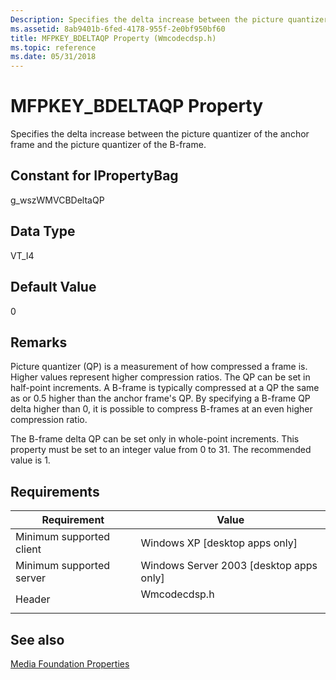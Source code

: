 ```yaml
---
Description: Specifies the delta increase between the picture quantizer of the anchor frame and the picture quantizer of the B-frame.
ms.assetid: 8ab9401b-6fed-4178-955f-2e0bf950bf60
title: MFPKEY_BDELTAQP Property (Wmcodecdsp.h)
ms.topic: reference
ms.date: 05/31/2018
---
```


# MFPKEY\_BDELTAQP Property

Specifies the delta increase between the picture quantizer of the anchor frame and the picture quantizer of the B-frame.

## Constant for IPropertyBag

g\_wszWMVCBDeltaQP

## Data Type

VT\_I4

## Default Value

0

## Remarks

Picture quantizer (QP) is a measurement of how compressed a frame is. Higher values represent higher compression ratios. The QP can be set in half-point increments. A B-frame is typically compressed at a QP the same as or 0.5 higher than the anchor frame's QP. By specifying a B-frame QP delta higher than 0, it is possible to compress B-frames at an even higher compression ratio.

The B-frame delta QP can be set only in whole-point increments. This property must be set to an integer value from 0 to 31. The recommended value is 1.

## Requirements



| Requirement | Value |
|-------------------------------------|-----------------------------------------------------------------------------------------|
| Minimum supported client<br/> | Windows XP \[desktop apps only\]<br/>                                             |
| Minimum supported server<br/> | Windows Server 2003 \[desktop apps only\]<br/>                                    |
| Header<br/>                   | <dl> <dt>Wmcodecdsp.h</dt> </dl> |



## See also

<dl> <dt>

[Media Foundation Properties](media-foundation-properties.md)
</dt> </dl>

 

 




